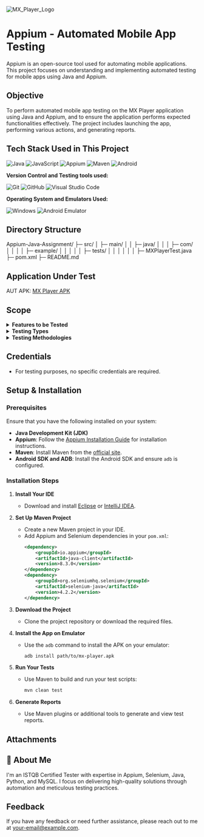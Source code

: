 ![MX_Player_Logo](https://github.com/user-attachments/assets/cb8eee16-42b1-4817-ba58-3d6aa2c0aa40)

# Appium - Automated Mobile App Testing

Appium is an open-source tool used for automating mobile applications. This project focuses on understanding and implementing automated testing for mobile apps using Java and Appium.

## Objective

To perform automated mobile app testing on the MX Player application using Java and Appium, and to ensure the application performs expected functionalities effectively. The project includes launching the app, performing various actions, and generating reports.

## Tech Stack Used in This Project

<img alt="Java" src="https://img.shields.io/badge/Java-007396?logo=java&logoColor=white&style=flat" />
<img alt="JavaScript" src="https://img.shields.io/badge/JavaScript-F7DF1E?logo=javascript&logoColor=white&style=flat" />
<img alt="Appium" src="https://img.shields.io/badge/Appium-472E7C?logo=appium&logoColor=white&style=flat" />
<img alt="Maven" src="https://img.shields.io/badge/Maven-C71A36?logo=apache-maven&logoColor=white&style=flat" />
<img alt="Android" src="https://img.shields.io/badge/Android-3DDC84?logo=android&logoColor=white&style=flat" />

**Version Control and Testing tools used:**

<img alt="Git" src="https://img.shields.io/badge/Git-F05032?logo=git&logoColor=white&style=flat" />
<img alt="GitHub" src="https://img.shields.io/badge/GitHub-181717?logo=github&logoColor=white&style=flat" />
<img alt="Visual Studio Code" src="https://img.shields.io/badge/Visual%20Studio%20Code-007ACC?logo=visual-studio-code&logoColor=white&style=flat" />

**Operating System and Emulators Used:**

<img alt="Windows" src="https://img.shields.io/badge/Windows-00ADEF?logo=windows&logoColor=white&style=flat" />
<img alt="Android Emulator" src="https://img.shields.io/badge/Android%20Emulator-3DDC84?logo=android&logoColor=white&style=flat" />

## Directory Structure
Appium-Java-Assignment/
├─ src/
│  ├─ main/
│  │  ├─ java/
│  │  │  ├─ com/
│  │  │  │  ├─ example/
│  │  │  │  │  ├─ tests/
│  │  │  │  │  │  ├─ MXPlayerTest.java
├─ pom.xml
├─ README.md

## Application Under Test 

AUT APK: [MX Player APK](https://apkpure.com/mx-player/com.mxtech.videoplayer.ad)

## Scope 
<details>
<summary><strong>Features to be Tested</strong></summary>

- Launch Application
- Perform Touch Actions
- Tap and Click Actions
- Scroll Actions
- Drag and Drop Actions
- Send Keys
- Open Notifications
- Click on Battery Saver
- Enable and Disable Battery Saver
- Switch to Another Application
- Copy Text from Another App
- Return to MX Player App
- Navigate to Home Screen

</details>

<details>
<summary><strong>Testing Types</strong></summary>

- Functional Testing
- Usability Testing
- Compatibility Testing

</details>

<details>
<summary><strong>Testing Methodologies</strong></summary>

- Black-box Testing
- Exploratory Testing
- Integration Testing
- End-to-End Testing

</details>

## Credentials
- For testing purposes, no specific credentials are required.

## Setup & Installation

### Prerequisites

Ensure that you have the following installed on your system:
- **Java Development Kit (JDK)**
- **Appium**: Follow the [Appium Installation Guide](http://appium.io/docs/en/about-appium/intro/) for installation instructions.
- **Maven**: Install Maven from the [official site](https://maven.apache.org/download.cgi).
- **Android SDK and ADB**: Install the Android SDK and ensure `adb` is configured.

### Installation Steps

1. **Install Your IDE**
   - Download and install [Eclipse](https://www.eclipse.org/downloads/) or [IntelliJ IDEA](https://www.jetbrains.com/idea/).

2. **Set Up Maven Project**
   - Create a new Maven project in your IDE.
   - Add Appium and Selenium dependencies in your `pom.xml`:
     ```xml
     <dependency>
         <groupId>io.appium</groupId>
         <artifactId>java-client</artifactId>
         <version>8.3.0</version>
     </dependency>
     <dependency>
         <groupId>org.seleniumhq.selenium</groupId>
         <artifactId>selenium-java</artifactId>
         <version>4.2.2</version>
     </dependency>
     ```

3. **Download the Project**
   - Clone the project repository or download the required files.

4. **Install the App on Emulator**
   - Use the `adb` command to install the APK on your emulator:
     ```bash
     adb install path/to/mx-player.apk
     ```

5. **Run Your Tests**
   - Use Maven to build and run your test scripts:
     ```bash
     mvn clean test
     ```

6. **Generate Reports**
   - Use Maven plugins or additional tools to generate and view test reports.

## Attachments


## 🚀 About Me

I'm an ISTQB Certified Tester with expertise in Appium, Selenium, Java, Python, and MySQL. I focus on delivering high-quality solutions through automation and meticulous testing practices.

## Feedback

If you have any feedback or need further assistance, please reach out to me at [your-email@example.com](mailto:your-email@example.com).

